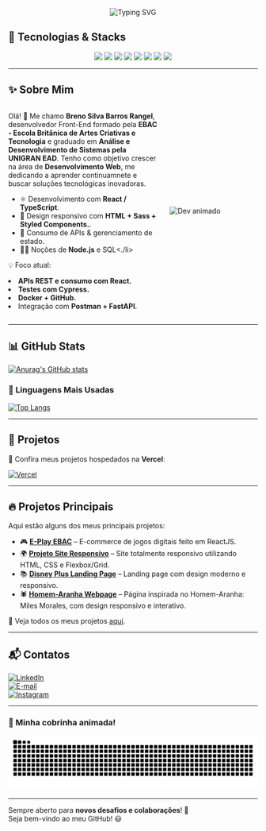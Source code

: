 <p align="center">
  <img src="https://readme-typing-svg.herokuapp.com?font=Fira+Code&weight=700&size=22&pause=1000&color=800080&center=true&width=435&lines=%F0%9F%9A%80+Bem-vindo+ao+meu+GitHub!" alt="Typing SVG" />
</p>

## 🔧 Tecnologias & Stacks  
<p align="center">
  <img src="https://cdn.jsdelivr.net/gh/devicons/devicon/icons/html5/html5-original.svg" width="50px" />  
  <img src="https://cdn.jsdelivr.net/gh/devicons/devicon/icons/css3/css3-original.svg" width="50px" />  
  <img src="https://cdn.jsdelivr.net/gh/devicons/devicon/icons/javascript/javascript-original.svg" width="50px" />  
  <img src="https://cdn.jsdelivr.net/gh/devicons/devicon/icons/react/react-original.svg" width="50px" />  
  <img src="https://cdn.jsdelivr.net/gh/devicons/devicon/icons/typescript/typescript-original.svg" width="50px" />  
  <img src="https://cdn.jsdelivr.net/gh/devicons/devicon/icons/sass/sass-original.svg" width="50px" />  
  <img src="https://cdn.jsdelivr.net/gh/devicons/devicon/icons/nodejs/nodejs-original.svg" width="50px" />  
  <img src="https://cdn.jsdelivr.net/gh/devicons/devicon/icons/figma/figma-original.svg" width="50px" />  
</p>


---

<h2>✨ Sobre Mim</h2>

<div style="display:flex; align-items:center; gap:24px;">
  
  <div style="max-width:60%;">
    <p>Olá! 👋 Me chamo <strong>Breno Silva Barros Rangel</strong>, desenvolvedor Front-End formado
    pela <strong>EBAC - Escola Britânica de Artes Criativas e Tecnologia</strong> e graduado em <strong>Análise e Desenvolvimento de Sistemas pela</strong> <strong>UNIGRAN EAD</strong>.
    Tenho como objetivo crescer na área de <strong>Desenvolvimento Web</strong>, me dedicando a aprender continuamnete e buscar soluções tecnológicas inovadoras.
    </p>
    <ul>
      <li>⚛ Desenvolvimento com <strong>React / TypeScript</strong>.</li>
      <li>🎨 Design responsivo com <strong>HTML + Sass + Styled Components.</strong>.</li>
      <li>🔗 Consumo de APIs &amp; gerenciamento de estado.</li>
      <li>🐱‍👤 Noções de <strong>Node.js</strong> e SQL<./li>
    </ul>
    <p>💡 Foco atual:
    <li><strong>APIs REST e consumo com React.</strong></li>
    <li><strong>Testes com Cypress.</strong></li>
    <li><strong>Docker + GitHub.</strong></li>
    <li>Integração com <strong>Postman + FastAPI</strong>.</li>
    </p>
  </div>
  
  <img src="https://media.giphy.com/media/M9gbBd9nbDrOTu1Mqx/giphy.gif"
       alt="Dev animado"
       width="220px">
</div>

---

## 📊 GitHub Stats  
[![Anurag's GitHub stats](https://github-readme-stats.vercel.app/api?username=Oberon-23&show_icons=true&title_color=800080&text_color=800080&icon_color=800080&bg_color=000000&hide_border=true)](https://github.com/Oberon-23/github-readme-stats)

### 🚀 Linguagens Mais Usadas  
[![Top Langs](https://github-readme-stats.vercel.app/api/top-langs/?username=Oberon-23&layout=compact&title_color=800080&text_color=800080&icon_color=800080&bg_color=000000&hide_border=true)](https://github.com/anuraghazra/github-readme-stats)

---

## 🚀 Projetos  
🔗 Confira meus projetos hospedados na **Vercel**:

[![Vercel](https://img.shields.io/badge/-Vercel-000000?style=for-the-badge&logo=vercel&logoColor=800080)](https://vercel.com/oberon-23s-projects)  

---

## 🔥 Projetos Principais  

Aqui estão alguns dos meus principais projetos:  

- 🎮 **[E-Play EBAC](https://github.com/Oberon-23/eplay-ebac)** – E-commerce de jogos digitais feito em ReactJS.  
- 🌍 **[Projeto Site Responsivo](https://github.com/Oberon-23/projeto-site-responsivo)** – Site totalmente responsivo utilizando HTML, CSS e Flexbox/Grid.  
- 📚 **[Disney Plus Landing Page](https://github.com/Oberon-23/clone-disneyplus)** – Landing page com design moderno e responsivo.
- 🕷️ **[Homem-Aranha Webpage](https://github.com/Oberon-23/spiderman-landing-page)** – Página inspirada no Homem-Aranha: Miles Morales, com design responsivo e interativo.  

📌 Veja todos os meus projetos [aqui](https://github.com/Oberon-23?tab=repositories).  

---

## 📬 Contatos  

<a href="https://www.linkedin.com/in/brenosilvarangel/">
  <img src="https://img.shields.io/badge/LinkedIn-000000?style=for-the-badge&logo=linkedin&logoColor=800080" alt="LinkedIn">
</a>
<br>
<a href="mailto:brenoosbr@outlook.com">
  <img src="https://img.shields.io/badge/Email-000000?style=for-the-badge&logo=Outlook&logoColor=800080" alt="E-mail">
</a>
<br>
<a href="https://www.instagram.com/breno.sbr/">
  <img src="https://img.shields.io/badge/Instagram-000000?style=for-the-badge&logo=Instagram&logoColor=800080" alt="Instagram">
</a>



---

### 🐍 Minha cobrinha animada!
<p align="center">
  <img src="https://raw.githubusercontent.com/Oberon-23/Oberon-23/output/github-contribution-grid-snake-dark.svg" alt="Snake animation" />
</p>

---

Sempre aberto para **novos desafios e colaborações**! 🚀  
Seja bem-vindo ao meu GitHub! 😃  
